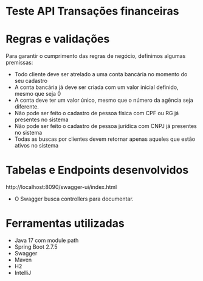 # Teste API Transações financeiras

# Regras e validações

Para garantir o cumprimento das regras de negócio, definimos algumas premissas:
- Todo cliente deve ser atrelado a uma conta bancária no momento do seu cadastro
- A conta bancária já deve ser criada com um valor inicial definido, mesmo que seja 0
- A conta deve ter um valor único, mesmo que o número da agência  seja  diferente.
- Não pode ser feito o cadastro de pessoa física com CPF ou RG já presentes no sistema
- Não pode ser feito o cadastro de pessoa jurídica com CNPJ já presentes no sistema
- Todas as buscas por clientes devem retornar apenas aqueles que estão ativos no sistema

# Tabelas e Endpoints desenvolvidos

http://localhost:8090/swagger-ui/index.html

- O Swagger busca controllers para documentar.

# Ferramentas utilizadas

- Java 17 com module path
- Spring Boot 2.7.5
- Swagger
- Maven
- H2
- IntelliJ
